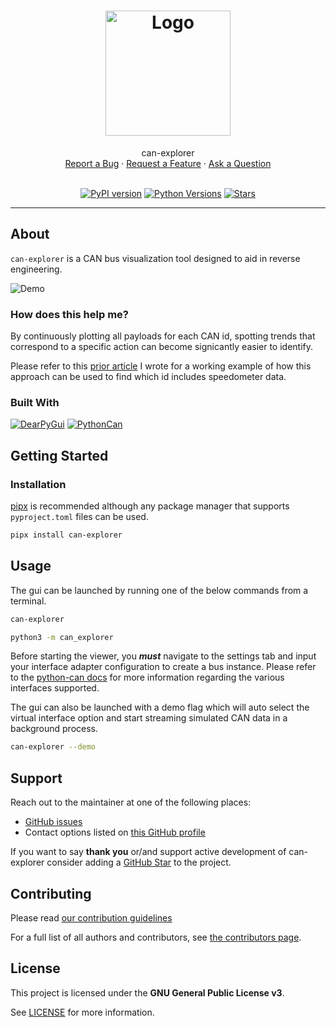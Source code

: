 <h1 align="center">
  <a href="https://github.com/tbruno25/can-explorer">
    <!-- Please provide path to your logo here -->
    <img src="https://github.com/Tbruno25/can-explorer/raw/main/docs/images/logo.png" alt="Logo" width="200" height="200">
  </a>
</h1>

<div align="center">
  can-explorer
  <br />
  <a href="https://github.com/tbruno25/can-explorer/issues/new?assignees=&labels=bug&template=01_BUG_REPORT.md&title=bug%3A+">Report a Bug</a>
  ·
  <a href="https://github.com/tbruno25/can-explorer/issues/new?assignees=&labels=enhancement&template=02_FEATURE_REQUEST.md&title=feature%3A+">Request a Feature</a>
  ·
  <a href="https://github.com/tbruno25/can-explorer/issues/new?assignees=&labels=question&template=04_SUPPORT_QUESTION.md&title=support%3A+">Ask a Question</a>
</div>

<div align="center">
<br/>


[![PyPI version](https://img.shields.io/pypi/v/can-explorer?color=mediumseagreen)](https://pypi.org/project/can-explorer/)
[![Python Versions](https://img.shields.io/pypi/pyversions/can-explorer?color=mediumseagreen)](https://pypi.org/project/can-explorer/)
[![Stars](https://img.shields.io/github/stars/tbruno25/can-explorer?color=mediumseagreen)](https://github.com/Tbruno25/can-explorer/stargazers)
</div>

---

## About

`can-explorer` is a CAN bus visualization tool designed to aid in reverse engineering.

![Demo](https://github.com/Tbruno25/can-explorer/raw/main/docs/images/demo.gif)

### How does this help me?
By continuously plotting all payloads for each CAN id, spotting trends that correspond to a specific action can become signicantly easier to identify. 

Please refer to this [prior article](https://tbruno25.medium.com/car-hacking-faster-reverse-engineering-using-canopy-be1955843d57) I wrote for a working example of how this approach can be used to find which id includes speedometer data.


### Built With


[![DearPyGui](https://github.com/Tbruno25/can-explorer/raw/main/docs/images/dearpygui-logo.png)](https://github.com/hoffstadt/DearPyGui)
[![PythonCan](https://github.com/Tbruno25/can-explorer/raw/main/docs/images/pythoncan-logo.png)](https://github.com/hardbyte/python-can)

## Getting Started

### Installation

[pipx](https://pypa.github.io/pipx/) is recommended although any package manager that supports `pyproject.toml` files can be used.

```sh
pipx install can-explorer
``` 

## Usage

The gui can be launched by running one of the below commands from a terminal.
```sh 
can-explorer
``` 

```sh 
python3 -m can_explorer
``` 

Before starting the viewer, you ***must*** navigate to the settings tab and input your interface adapter configuration to create a bus instance. Please refer to the [python-can docs](https://python-can.readthedocs.io/en/stable/index.html) for more information regarding the various interfaces supported. 

The gui can also be launched with a demo flag which will auto select the virtual interface option and start streaming simulated CAN data in a background process.

```sh 
can-explorer --demo
``` 

## Support

Reach out to the maintainer at one of the following places:
- [GitHub issues](https://github.com/tbruno25/can-explorer/issues/new?assignees=&labels=question&template=04_SUPPORT_QUESTION.md&title=support%3A+)
- Contact options listed on [this GitHub profile](https://github.com/tbruno25)

If you want to say **thank you** or/and support active development of can-explorer consider adding a [GitHub Star](https://github.com/tbruno25/can-explorer) to the project.


## Contributing

Please read [our contribution guidelines](docs/CONTRIBUTING.md)

For a full list of all authors and contributors, see [the contributors page](https://github.com/tbruno25/can-explorer/contributors).

## License

This project is licensed under the **GNU General Public License v3**.

See [LICENSE](LICENSE) for more information.
